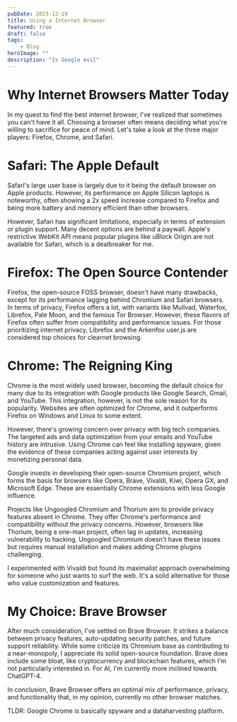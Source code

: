 ```yaml
---
pubDate: 2023-12-19
title: Using a Internet Browser
featured: true
draft: false
tags:
    - Blog
heroImage: ""
description: "Is Google evil"
---
```


# Why Internet Browsers Matter Today

In my quest to find the best internet browser, I've realized that sometimes you can't have it all. Choosing a browser often means deciding what you're willing to sacrifice for peace of mind. Let's take a look at the three major players: Firefox, Chrome, and Safari.

# Safari: The Apple Default

Safari's large user base is largely due to it being the default browser on Apple products. However, its performance on Apple Silicon laptops is noteworthy, often showing a 2x speed increase compared to Firefox and being more battery and memory efficient than other browsers.

However, Safari has significant limitations, especially in terms of extension or plugin support. Many decent options are behind a paywall. Apple's restrictive WebKit API means popular plugins like uBlock Origin are not available for Safari, which is a dealbreaker for me.

# Firefox: The Open Source Contender

Firefox, the open-source FOSS browser, doesn't have many drawbacks, except for its performance lagging behind Chromium and Safari browsers. In terms of privacy, Firefox offers a lot, with variants like Mullvad, Waterfox, Librefox, Pale Moon, and the famous Tor Browser. However, these flavors of Firefox often suffer from compatibility and performance issues. For those prioritizing internet privacy, Librefox and the Arkenfox user.js are considered top choices for clearnet browsing.

# Chrome: The Reigning King

Chrome is the most widely used browser, becoming the default choice for many due to its integration with Google products like Google Search, Gmail, and YouTube. This integration, however, is not the sole reason for its popularity. Websites are often optimized for Chrome, and it outperforms Firefox on Windows and Linux to some extent.

However, there's growing concern over privacy with big tech companies. The targeted ads and data optimization from your emails and YouTube history are intrusive. Using Chrome can feel like installing spyware, given the evidence of these companies acting against user interests by monetizing personal data.

Google invests in developing their open-source Chromium project, which forms the basis for browsers like Opera, Brave, Vivaldi, Kiwi, Opera GX, and Microsoft Edge. These are essentially Chrome extensions with less Google influence.

Projects like Ungoogled Chromium and Thorium aim to provide privacy features absent in Chrome. They offer Chrome's performance and compatibility without the privacy concerns. However, browsers like Thorium, being a one-man project, often lag in updates, increasing vulnerability to hacking. Ungoogled Chromium doesn't have these issues but requires manual installation and makes adding Chrome plugins challenging.

I experimented with Vivaldi but found its maximalist approach overwhelming for someone who just wants to surf the web. It's a solid alternative for those who value customization and features.

# My Choice: Brave Browser

After much consideration, I've settled on Brave Browser. It strikes a balance between privacy features, auto-updating security patches, and future support reliability. While some criticize its Chromium base as contributing to a near-monopoly, I appreciate its solid open-source foundation. Brave does include some bloat, like cryptocurrency and blockchain features, which I'm not particularly interested in. For AI, I'm currently more inclined towards ChatGPT-4.

In conclusion, Brave Browser offers an optimal mix of performance, privacy, and functionality that, in my opinion, currently no other browser matches.

TLDR: Google Chrome is basically spyware and a dataharvesting platform.
